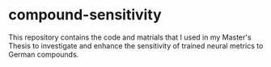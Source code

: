 # compound-sensitivity
This repository contains the code and matrials that I used in my Master's Thesis to investigate and enhance the sensitivity of trained neural metrics to German compounds.
